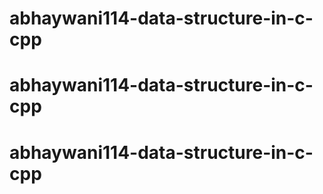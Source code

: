 # abhaywani114-data-structure-in-c-cpp
# abhaywani114-data-structure-in-c-cpp
# abhaywani114-data-structure-in-c-cpp
